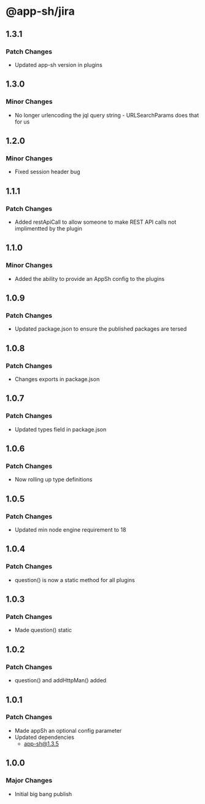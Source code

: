 # @app-sh/jira

## 1.3.1

### Patch Changes

- Updated app-sh version in plugins

## 1.3.0

### Minor Changes

- No longer urlencoding the jql query string - URLSearchParams does that for us

## 1.2.0

### Minor Changes

- Fixed session header bug

## 1.1.1

### Patch Changes

- Added restApiCall to allow someone to make REST API calls not implimentted by the plugin

## 1.1.0

### Minor Changes

- Added the ability to provide an AppSh config to the plugins

## 1.0.9

### Patch Changes

- Updated package.json to ensure the published packages are tersed

## 1.0.8

### Patch Changes

- Changes exports in package.json

## 1.0.7

### Patch Changes

- Updated types field in package.json

## 1.0.6

### Patch Changes

- Now rolling up type definitions

## 1.0.5

### Patch Changes

- Updated min node engine requirement to 18

## 1.0.4

### Patch Changes

- question() is now a static method for all plugins

## 1.0.3

### Patch Changes

- Made question() static

## 1.0.2

### Patch Changes

- question() and addHttpMan() added

## 1.0.1

### Patch Changes

- Made appSh an optional config parameter
- Updated dependencies
  - app-sh@1.3.5

## 1.0.0

### Major Changes

- Initial big bang publish
